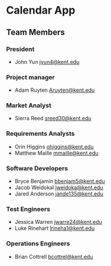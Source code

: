 # Calendar App

## Team Members
### President
- John Yun jyun4@kent.edu
### Project manager
- Adam Ruyten Aruyten@kent.edu
### Market Analyst
- Sierra Reed sreed30@kent.edu
### Requirements Analysts
- Orin Higgins ohiggins@kent.edu
- Matthew Maille mmaille@kent.edu
### Software Developers
- Bryce Benjamin bbenjam5@kent.edu
- Jacob Weidokal jweidoka@kent.edu
- Jared Anderson jande135@kent.edu
### Test Engineers
- Jessica Warren jwarre24@kent.edu
- Luke Rinehart lrineha1@kent.edu
### Operations Engineers
- Brian Cottrell bcottrel@kent.edu

